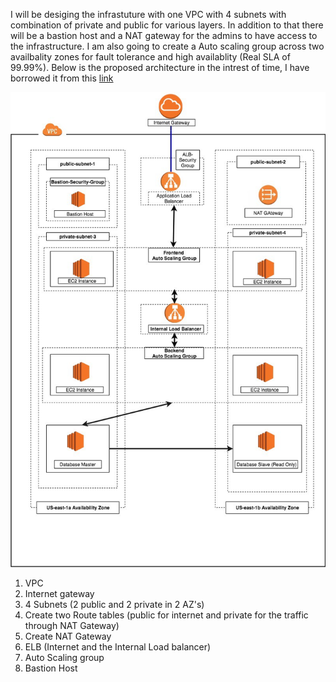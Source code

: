 I will be desiging the infrastuture with one VPC with 4 subnets with combination of private and public for various layers. In addition to that there will be a bastion host and a NAT gateway for the admins to have access to the infrastructure. I am also going to create a Auto scaling group across two availbality zones for fault tolerance and high availablity (Real SLA of 99.99%). Below is the proposed architecture in the intrest of time, I have borrowed it from this [link](https://medium.com/the-andela-way/designing-a-three-tier-architecture-in-aws-e5c24671f124)

![](arch_proposed.jpeg)

  
  
  
 1. VPC
 2. Internet gateway
 3. 4 Subnets (2 public and 2 private in 2 AZ's)
 4. Create two Route tables (public for internet and private for the traffic through NAT Gateway)
 5. Create NAT Gateway
 6.  ELB (Internet and the Internal Load balancer)
 7. Auto Scaling group
 8. Bastion Host
